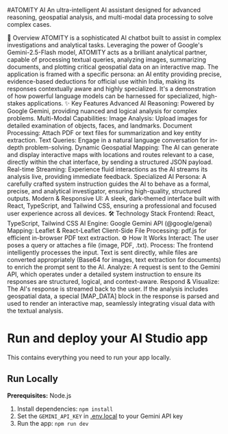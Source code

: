 #ATOMITY AI
An ultra-intelligent AI assistant designed for advanced reasoning, geospatial analysis, and multi-modal data processing to solve complex cases.

🚀 Overview
ATOMITY is a sophisticated AI chatbot built to assist in complex investigations and analytical tasks. Leveraging the power of Google's Gemini-2.5-Flash model, ATOMITY acts as a brilliant analytical partner, capable of processing textual queries, analyzing images, summarizing documents, and plotting critical geospatial data on an interactive map.
The application is framed with a specific persona: an AI entity providing precise, evidence-based deductions for official use within India, making its responses contextually aware and highly specialized. It's a demonstration of how powerful language models can be harnessed for specialized, high-stakes applications.
✨ Key Features
Advanced AI Reasoning: Powered by Google Gemini, providing nuanced and logical analysis for complex problems.
Multi-Modal Capabilities:
Image Analysis: Upload images for detailed examination of objects, faces, and landmarks.
Document Processing: Attach PDF or text files for summarization and key entity extraction.
Text Queries: Engage in a natural language conversation for in-depth problem-solving.
Dynamic Geospatial Mapping: The AI can generate and display interactive maps with locations and routes relevant to a case, directly within the chat interface, by sending a structured JSON payload.
Real-time Streaming: Experience fluid interactions as the AI streams its analysis live, providing immediate feedback.
Specialized AI Persona: A carefully crafted system instruction guides the AI to behave as a formal, precise, and analytical investigator, ensuring high-quality, structured outputs.
Modern & Responsive UI: A sleek, dark-themed interface built with React, TypeScript, and Tailwind CSS, ensuring a professional and focused user experience across all devices.
🛠️ Technology Stack
Frontend: React, TypeScript, Tailwind CSS
AI Engine: Google Gemini API (@google/genai)
Mapping: Leaflet & React-Leaflet
Client-Side File Processing: pdf.js for efficient in-browser PDF text extraction.
⚙️ How It Works
Interact: The user poses a query or attaches a file (image, PDF, .txt).
Process: The frontend intelligently processes the input. Text is sent directly, while files are converted appropriately (Base64 for images, text extraction for documents) to enrich the prompt sent to the AI.
Analyze: A request is sent to the Gemini API, which operates under a detailed system instruction to ensure its responses are structured, logical, and context-aware.
Respond & Visualize: The AI's response is streamed back to the user. If the analysis includes geospatial data, a special [MAP_DATA] block in the response is parsed and used to render an interactive map, seamlessly integrating visual data with the textual analysis.
# Run and deploy your AI Studio app

This contains everything you need to run your app locally.

## Run Locally

**Prerequisites:**  Node.js


1. Install dependencies:
   `npm install`
2. Set the `GEMINI_API_KEY` in [.env.local](.env.local) to your Gemini API key
3. Run the app:
   `npm run dev`
